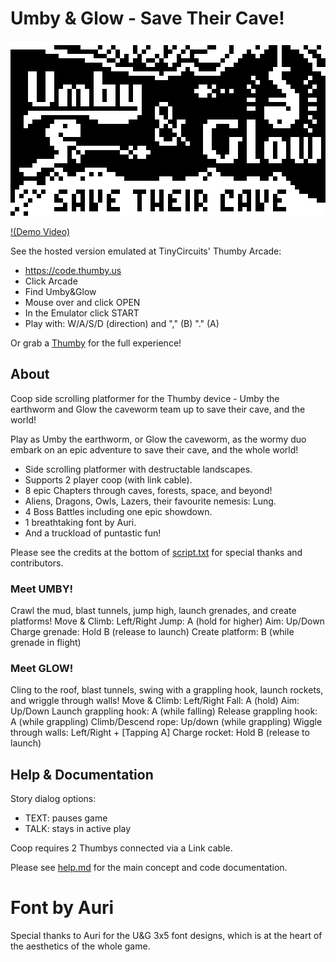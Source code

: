 # Umby & Glow - Save Their Cave!

![Umby & Glow](/Umby&Glow.png)

[!(Demo Video)](https://user-images.githubusercontent.com/39223558/200944876-3e43a01c-3a31-4b10-9e78-7d0340dfa21f.mp4)

See the hosted version emulated at TinyCircuits' Thumby Arcade:
* https://code.thumby.us
* Click Arcade
* Find Umby&Glow
* Mouse over and click OPEN
* In the Emulator click START
* Play with: W/A/S/D (direction) and "," (B) "." (A)

Or grab a [Thumby](https://tinycircuits.com/products/thumby) for the full experience!

## About

Coop side scrolling platformer for the Thumby device - Umby the earthworm and Glow the caveworm team up to save their cave, and the world!

Play as Umby the earthworm, or Glow the caveworm,
as the wormy duo embark on an epic adventure to save their cave,
and the whole world!
* Side scrolling platformer with destructable landscapes.
* Supports 2 player coop (with link cable).
* 8 epic Chapters through caves, forests, space, and beyond!
* Aliens, Dragons, Owls, Lazers, their favourite nemesis: Lung.
* 4 Boss Battles including one epic showdown.
* 1 breathtaking font by Auri.
* And a truckload of puntastic fun!

Please see the credits at the bottom of [script.txt](/Games/Umby&Glow/script.txt) for special thanks and contributors.

### Meet UMBY!

Crawl the mud, blast tunnels, jump high, launch grenades,
and create platforms!
Move & Climb: Left/Right
Jump: A (hold for higher)
Aim: Up/Down
Charge grenade: Hold B (release to launch)
Create platform: B (while grenade in flight)

### Meet GLOW!

Cling to the roof, blast tunnels, swing with a grappling hook,
launch rockets, and wriggle through walls!
Move & Climb: Left/Right
Fall: A (hold)
Aim: Up/Down
Launch grappling hook: A (while falling)
Release grappling hook: A (while grappling)
Climb/Descend rope: Up/down (while grappling)
Wiggle through walls: Left/Right + [Tapping A]
Charge rocket: Hold B (release to launch)

## Help & Documentation

Story dialog options:
* TEXT: pauses game
* TALK: stays in active play

Coop requires 2 Thumbys connected via a Link cable.

Please see [help.md](/help.md) for the main concept and code documentation.

# Font by Auri
Special thanks to Auri for the U&G 3x5 font designs, which is at the heart of the aesthetics of the whole game.

